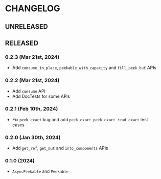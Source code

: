 # CHANGELOG

## UNRELEASED

## RELEASED

### 0.2.3 (Mar 21st, 2024)

- Add `consume_in_place`, `peekable_with_capacity` and `fill_peek_buf` APIs

### 0.2.2 (Mar 21st, 2024)

- Add `consume` API
- Add DocTests for some APIs

### 0.2.1 (Feb 10th, 2024)

- Fix `peek_exact` bug and add `peek_exact_peek_exact_read_exact` test cases

### 0.2.0 (Jan 30th, 2024)

- Add `get_ref`, `get_mut` and `into_components` APIs

### 0.1.0 (2024)

- `AsyncPeekable` and `Peekable`
